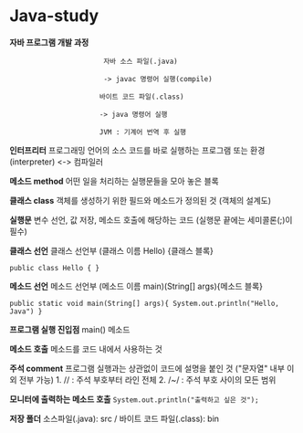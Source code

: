 # Java-study

**자바 프로그램 개발 과정**

                           자바 소스 파일(.java)

                           -> javac 명령어 실행(compile)
                          
                          바이트 코드 파일(.class)
                          
                          -> java 명령어 실행
                          
                          JVM : 기계어 번역 후 실행

**인터프리터** 프로그래밍 언어의 소스 코드를 바로 실행하는 프로그램 또는 환경 (interpreter) <-> 컴파일러

**메소드 method** 어떤 일을 처리하는 실행문들을 모아 놓은 블록

**클래스 class** 객체를 생성하기 위한 필드와 메소드가 정의된 것 (객체의 설계도)

**실행문** 변수 선언, 값 저장, 메소드 호출에 해당하는 코드 (실행문 끝에는 세미콜론(;)이 필수)

**클래스 선언** 클래스 선언부 (클래스 이름 Hello) {클래스 블록}

`public class Hello {
    }`
    
**메소드 선언** 메소드 선언부 (메소드 이름 main)(String[] args){메소드 블록}

`public static void main(String[] args){
  System.out.println("Hello, Java")
  }`

**프로그램 실행 진입점** main() 메소드 

**메소드 호출** 메소드를 코드 내에서 사용하는 것

**주석 comment** 프로그램 실행과는 상관없이 코드에 설명을 붙인 것 ("문자열" 내부 이외 전부 가능)
                 1. // : 주석 부호부터 라인 전체
                 2. /*~*/ : 주석 부호 사이의 모든 범위
                 
**모니터에 출력하는 메소드 호출**  `System.out.println("출력하고 싶은 것");`

**저장 폴더** 소스파일(.java): src / 바이트 코드 파일(.class): bin

